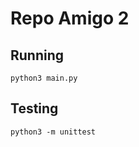 # Repo Amigo 2

## Running
```shell
python3 main.py
```

## Testing
```shell
python3 -m unittest
```